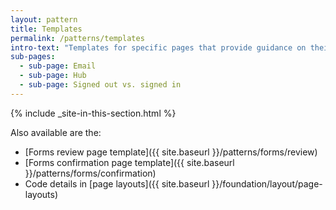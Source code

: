 ```yaml
---
layout: pattern
title: Templates
permalink: /patterns/templates
intro-text: "Templates for specific pages that provide guidance on their layout and use."
sub-pages:
  - sub-page: Email
  - sub-page: Hub
  - sub-page: Signed out vs. signed in
---
```


{% include _site-in-this-section.html %}

Also available are the:
* [Forms review page template]({{ site.baseurl }}/patterns/forms/review) 
* [Forms confirmation page template]({{ site.baseurl }}/patterns/forms/confirmation) 
* Code details in [page layouts]({{ site.baseurl }}/foundation/layout/page-layouts)